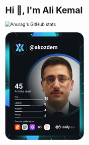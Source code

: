 # Hi 👋, I'm Ali Kemal

![Anurag's GitHub stats](https://github-readme-stats.vercel.app/api?username=akozdem&show_icons=true&theme=radical)
<br>
<br>
<a href="https://app.daily.dev/akozdem"><img src="https://github.com/akozdem/akozdem/blob/main/devcard.svg" width="250" alt="Ali Kemal's Dev Card"/></a>
